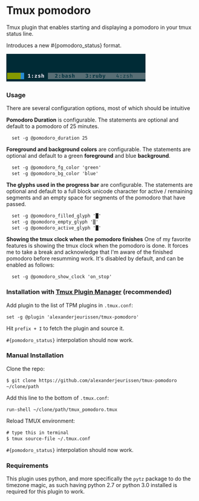 Tmux pomodoro
=================

Tmux plugin that enables starting and displaying a pomodoro in your tmux status line.


Introduces a new #{pomodoro_status} format.


![image](https://raw.githubusercontent.com/alexanderjeurissen/tmux-pomodoro/main/screenshots/screenshot.png)

### Usage

There are several configuration options, most of which should be intuitive


**Pomodoro Duration** is configurable. The statements are optional and default to a pomodoro of 25 minutes.

```
  set -g @pomodoro_duration 25
```

**Foreground and background colors** are configurable. The statements are optional and default to a green **foreground** and blue **background**.

```
  set -g @pomodoro_fg_color 'green'
  set -g @pomodoro_bg_color 'blue'
```

**The glyphs used in the progress bar** are configurable. The statements are optional and default to a full block unicode character for active / remaining segments and an empty space for segments of the pomodoro that have passed.

```
  set -g @pomodoro_filled_glyph '█'
  set -g @pomodoro_empty_glyph '▒'
  set -g @pomodoro_active_glyph '█'
```

**Showing the tmux clock when the pomodoro finishes** One of my favorite features is showing the tmux clock when the pomodoro is done. It forces me to take a break and acknowledge that I'm aware of the finished pomodoro before resumming work.
It's disabled by default, and can be enabled as follows:

```
  set -g @pomodoro_show_clock 'on_stop'
```

### Installation with [Tmux Plugin Manager](https://github.com/tmux-plugins/tpm) (recommended)

Add plugin to the list of TPM plugins in `.tmux.conf`:

    set -g @plugin 'alexanderjeurissen/tmux-pomodoro'

Hit `prefix + I` to fetch the plugin and source it.

`#{pomodoro_status}` interpolation should now work.

### Manual Installation

Clone the repo:

    $ git clone https://github.com/alexanderjeurissen/tmux-pomodoro ~/clone/path

Add this line to the bottom of `.tmux.conf`:

    run-shell ~/clone/path/tmux_pomodoro.tmux

Reload TMUX environment:

    # type this in terminal
    $ tmux source-file ~/.tmux.conf

`#{pomodoro_status}` interpolation should now work.

### Requirements

This plugin uses python, and more specifically the `pytz` package to do the timezone magic, as such
having python 2.7 or python 3.0 installed is required for this plugin to work.


